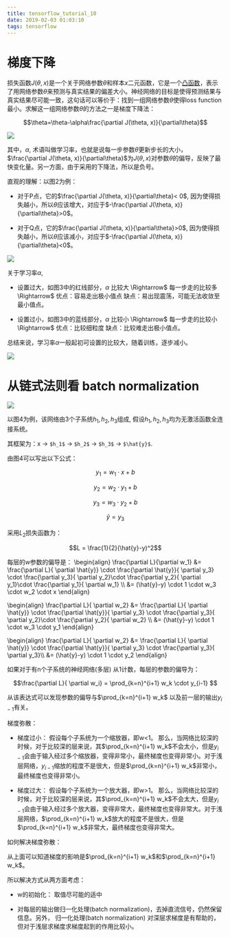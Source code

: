 ```yaml
---
title: tensorflow_tutorial_10
date: 2019-02-03 01:03:10
tags: tensorflow
---
```


# 梯度下降

损失函数$J(\theta, x)$是一个关于网络参数$\theta$和样本$x$二元函数，它是一个[凸函数](https://baike.so.com/doc/1434644-1516473.html)，表示了用网络参数$\theta$来预测与真实结果的偏差大小。神经网络的目标是使得预测结果与真实结果尽可能一致，这句话可以等价于：找到一组网络参数$\theta$使得loss function最小。求解这一组网络参数$\theta$的方法之一是梯度下降法：

$$\theta=\theta-\alpha\frac{\partial J(\theta, x)}{\partial\theta}$$

<img src="1.png"/>

其中，$\alpha$, 术语叫做学习率，也就是说每一步参数$\theta$更新步长的大小，$\frac{\partial J(\theta, x)}{\partial\theta}$为$J(\theta, x)$对参数$\theta$的偏导，反映了最快变化量。另一方面，由于采用的下降法，所以是负号。

直观的理解：以图2为例：

+ 对于P点，它的$\frac{\partial J(\theta, x)}{\partial\theta}< 0$, 因为使得损失越小，所以$\theta$应该增大，对应于$-\frac{\partial J(\theta, x)}{\partial\theta}>0$。

+ 对于Q点，它的$\frac{\partial J(\theta, x)}{\partial\theta}>0$, 因为使得损失越小，所以$\theta$应该减小，对应于$-\frac{\partial J(\theta, x)}{\partial\theta}<0$。

<img src="2.png"/>

关于学习率$\alpha$,

+ 设置过大，如图3中的红线部分，$\alpha$ 比较大 \Rightarrow$ 每一步走的比较多 \Rightarrow$ 优点：容易走出极小值点 缺点：易出现震荡，可能无法收敛至最小值点。

+ 设置过小，如图3中的蓝线部分，$\alpha$ 比较小 \Rightarrow$ 每一步走的比较小 \Rightarrow$ 优点：比较细粒度 缺点：比较难走出极小值点。

总结来说，学习率$\alpha$一般起初可设置的比较大，随着训练，逐步减小。

<img src="3.png"/>

# 从链式法则看 batch normalization

<img src="4.png"/>

以图4为例，该网络由3个子系统$h_1, h_2, h_3$组成, 假设$h_1, h_2, h_3$均为无激活函数全连接系统。

其框架为：x $\rightarrow$ `$h_1$` $\rightarrow$ `$h_2$` $\rightarrow$ `$h_3$` $\rightarrow$ `$\hat{y}$`.

由图4可以写出以下公式：

$$y_1=w_1 \cdot x+b$$

$$y_2=w_2 \cdot y_1+b$$

$$y_3=w_3 \cdot y_2+b$$

$$\hat{y} = y_3$$

采用$L_2$损失函数为：

$$L = \frac{1}{2}(\hat{y}-y)^2$$

每层的$w$参数的偏导是：
\begin{align}
\frac{\partial L}{\partial w_1} &= \frac{\partial L}{ \partial \hat{y}} \cdot \frac{\partial \hat{y}}{ \partial y_3} \cdot \frac{\partial y_3}{ \partial y_2}\cdot \frac{\partial y_2}{ \partial y_1}\cdot \frac{\partial y_1}{ \partial w_1} \\\\
&= (\hat{y}-y) \cdot 1 \cdot w_3 \cdot w_2 \cdot x
\end{align}

\begin{align}
\frac{\partial L}{ \partial w_2} &= \frac{\partial L}{ \partial \hat{y}} \cdot \frac{\partial \hat{y}}{ \partial y_3} \cdot \frac{\partial y_3}{ \partial y_2}\cdot \frac{\partial y_2}{ \partial w_2} \\\\
&= (\hat{y}-y) \cdot 1 \cdot w_3 \cdot y_1
\end{align}

\begin{align}
\frac{\partial L}{ \partial w_2} &= \frac{\partial L}{ \partial \hat{y}} \cdot \frac{\partial \hat{y}}{ \partial y_3} \cdot \frac{\partial y_3}{ \partial y_3}\\\\
&= (\hat{y}-y) \cdot 1 \cdot y_2
\end{align}

如果对于有n个子系统的神经网络(多层) 从1计数，每层的参数的偏导为：

$$\frac{\partial L}{ \partial w_i} = \prod_{k=n}^{i+1} w_k \cdot y_{i-1} $$

从该表达式可以发现参数的偏导与$\prod_{k=n}^{i+1} w_k$ 以及前一层的输出$y_{i-1}$有关。

梯度弥散：

+ 梯度过小： 假设每个子系统为一个缩放器，即w<1。 那么，当网络比较深的时候，对于比较深的层来说，其$\prod_{k=n}^{i+1} w_k$不会太小，但是$y_{i-1}$会由于输入经过多个缩放器，变得非常小，最终梯度也变得非常小。对于浅层网络，$y_{i-1}$缩放的程度不是很大，但是$\prod_{k=n}^{i+1} w_k$非常小，最终梯度也变得非常小。

+ 梯度过大： 假设每个子系统为一个放大器，即w>1。 那么，当网络比较深的时候，对于比较深的层来说，其$\prod_{k=n}^{i+1} w_k$不会太大，但是$y_{i-1}$会由于输入经过多个放大器，变得非常大，最终梯度也变得非常大。对于浅层网络，$\prod_{k=n}^{i+1} w_k$放大的程度不是很大，但是$\prod_{k=n}^{i+1} w_k$非常大，最终梯度也变得非常大。

如何解决梯度弥散：

从上面可以知道梯度的影响是$\prod_{k=n}^{i+1} w_k$和$\prod_{k=n}^{i+1} w_k$。

所以解决方式从两方面考虑：

+ w的初始化： 取值尽可能的适中

+ 对每层的输出做归一化处理(batch normalization)，去掉直流信号，仍然保留信息。另外， 归一化处理(batch normalization) 对深层求梯度是有帮助的，但对于浅层求梯度求梯度起到的作用比较小。





